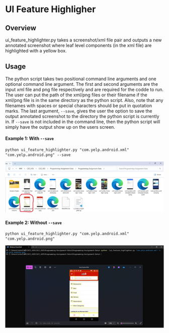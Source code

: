 # **UI Feature Highligher**

## **Overview**
ui_feature_highlighter.py takes a screenshot/xml file pair and outputs a new annotated screenshot where leaf level components (in the xml file) are highlighted with a yellow box.

## **Usage**
The python script takes two positional command line arguments and one optional command line argument. The first and second arguments are the input xml file and png file respectively and are required for the codde to run. The user can put the path of the xml/png files or their filename if the xml/png file is in the same directory as the python script. Also, note that any filenames with spaces or special characters should be put in quotation marks. The last argument,  `--save`, gives the user the option to save the output annotated screenshot to the directory the python script is currently in. If  `--save` is not included in the command line, then the python script will simply have the output show up on the users screen.

#### **Example 1: With `--save`**

 ```
 python ui_feature_highlighter.py "com.yelp.android.xml" "com.yelp.android.png" --save
 ```
<img src="./for_readme/with_save_example.png" width="800">

#### **Example 2: Without `--save`**
 ```
 python ui_feature_highlighter.py "com.yelp.android.xml" "com.yelp.android.png"
 ```
<img src="./for_readme/no_save_example.png" width="800">
